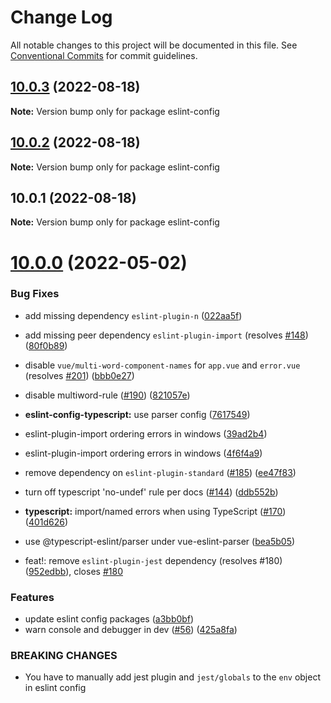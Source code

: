 # Change Log

All notable changes to this project will be documented in this file.
See [Conventional Commits](https://conventionalcommits.org) for commit guidelines.

## [10.0.3](https://github.com/gzhqiang/eslint-config/compare/v10.0.2...v10.0.3) (2022-08-18)

**Note:** Version bump only for package eslint-config





## [10.0.2](https://github.com/gzhqiang/eslint-config/compare/v10.0.1...v10.0.2) (2022-08-18)

**Note:** Version bump only for package eslint-config





## 10.0.1 (2022-08-18)

**Note:** Version bump only for package eslint-config






# [10.0.0](https://github.com/nuxt/eslint-config/compare/v1.0.1...v10.0.0) (2022-05-02)


### Bug Fixes

* add missing dependency `eslint-plugin-n` ([022aa5f](https://github.com/nuxt/eslint-config/commit/022aa5f69c260242db89d9b4b08ed80de74b2928))
* add missing peer dependency `eslint-plugin-import` (resolves [#148](https://github.com/nuxt/eslint-config/issues/148)) ([80f0b89](https://github.com/nuxt/eslint-config/commit/80f0b89f6de7f5723c117d4a5554fae2bf7f9606))
* disable `vue/multi-word-component-names` for `app.vue` and `error.vue` (resolves [#201](https://github.com/nuxt/eslint-config/issues/201)) ([bbb0e27](https://github.com/nuxt/eslint-config/commit/bbb0e27b5d1b5a7f995f0a352baa5fce88669dc5))
* disable multiword-rule ([#190](https://github.com/nuxt/eslint-config/issues/190)) ([821057e](https://github.com/nuxt/eslint-config/commit/821057e36dab67caf8052a4282df42ea25e61f3a))
* **eslint-config-typescript:** use parser config ([7617549](https://github.com/nuxt/eslint-config/commit/7617549147d16018ed46a073bffff920b89e1bfb))
* eslint-plugin-import ordering errors in windows ([39ad2b4](https://github.com/nuxt/eslint-config/commit/39ad2b46da470198f71ba111ee23d9b037a49a75))
* eslint-plugin-import ordering errors in windows ([4f6f4a9](https://github.com/nuxt/eslint-config/commit/4f6f4a9566149e438bfdf9046f82151e050d7ce7))
* remove dependency on `eslint-plugin-standard` ([#185](https://github.com/nuxt/eslint-config/issues/185)) ([ee47f83](https://github.com/nuxt/eslint-config/commit/ee47f83e45497354c7002c30a2374a7941bc7ee8))
* turn off typescript 'no-undef' rule per docs ([#144](https://github.com/nuxt/eslint-config/issues/144)) ([ddb552b](https://github.com/nuxt/eslint-config/commit/ddb552bb76b4f379f9f23827ccdf8708be12ad27))
* **typescript:** import/named errors when using TypeScript ([#170](https://github.com/nuxt/eslint-config/issues/170)) ([401d626](https://github.com/nuxt/eslint-config/commit/401d6262eed320465b3fb3eb8a0067fc8bf935b3))
* use @typescript-eslint/parser under vue-eslint-parser ([bea5b05](https://github.com/nuxt/eslint-config/commit/bea5b052e322d8c59bdef96d90300d3dda28ed9c))


* feat!: remove `eslint-plugin-jest` dependency (resolves #180) ([952edbb](https://github.com/nuxt/eslint-config/commit/952edbba907501933b71e725d6a668b2870a7d9b)), closes [#180](https://github.com/nuxt/eslint-config/issues/180)


### Features

* update eslint config packages ([a3bb0bf](https://github.com/nuxt/eslint-config/commit/a3bb0bfb923f18fd11447e048a29d11f29a3aa75))
* warn console and debugger in dev ([#56](https://github.com/nuxt/eslint-config/issues/56)) ([425a8fa](https://github.com/nuxt/eslint-config/commit/425a8fa4e19d62455a0e37b6cbfc232c96c1a381))


### BREAKING CHANGES

* You have to manually add jest plugin and `jest/globals` to the `env` object in eslint config
